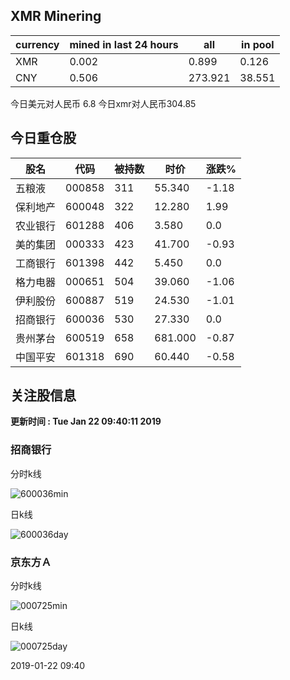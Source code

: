 ## XMR Minering

|currency|mined in last 24 hours|all|in pool|
|---|---|---|---|
|XMR|0.002|0.899|0.126|
|CNY|0.506|273.921|38.551|

今日美元对人民币 6.8	今日xmr对人民币304.85


## 今日重仓股 

|股名|代码|被持数|时价|涨跌%|
|---|---|---|---|---|
|五粮液|000858|311|55.340|-1.18|
|保利地产|600048|322|12.280|1.99|
|农业银行|601288|406|3.580|0.0|
|美的集团|000333|423|41.700|-0.93|
|工商银行|601398|442|5.450|0.0|
|格力电器|000651|504|39.060|-1.06|
|伊利股份|600887|519|24.530|-1.01|
|招商银行|600036|530|27.330|0.0|
|贵州茅台|600519|658|681.000|-0.87|
|中国平安|601318|690|60.440|-0.58|

## 关注股信息
**更新时间 : Tue Jan 22 09:40:11 2019**
### 招商银行 
分时k线

![600036min](http://image.sinajs.cn/newchart/min/n/sh600036.gif)

日k线

![600036day](http://image.sinajs.cn/newchart/daily/n/sh600036.gif)

### 京东方Ａ 
分时k线

![000725min](http://image.sinajs.cn/newchart/min/n/sz000725.gif)

日k线

![000725day](http://image.sinajs.cn/newchart/daily/n/sz000725.gif)

2019-01-22 09:40